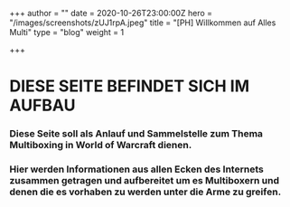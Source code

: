 +++
author = ""
date = 2020-10-26T23:00:00Z
hero = "/images/screenshots/zUJ1rpA.jpeg"
title = "[PH] Willkommen auf Alles Multi"
type = "blog"
weight = 1

+++
# DIESE SEITE BEFINDET SICH IM AUFBAU

### Diese Seite soll als Anlauf und Sammelstelle zum Thema Multiboxing in World of Warcraft dienen.

### Hier werden Informationen aus allen Ecken des Internets zusammen getragen und aufbereitet um es Multiboxern und denen die es vorhaben zu werden unter die Arme zu greifen.